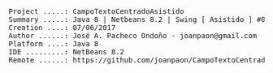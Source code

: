 <pre>

Project .....: CampoTextoCentradoAsistido
Summary .....: Java 8 | Netbeans 8.2 | Swing [ Asistido ] #05
Creation ....: 07/06/2017
Author ......: José A. Pacheco Ondoño - joanpaon@gmail.com
Platform ....: Java 8
IDE .........: NetBeans 8.2
Remote ......: https://github.com/joanpaon/CampoTextoCentradoAsistido.git

</pre>

